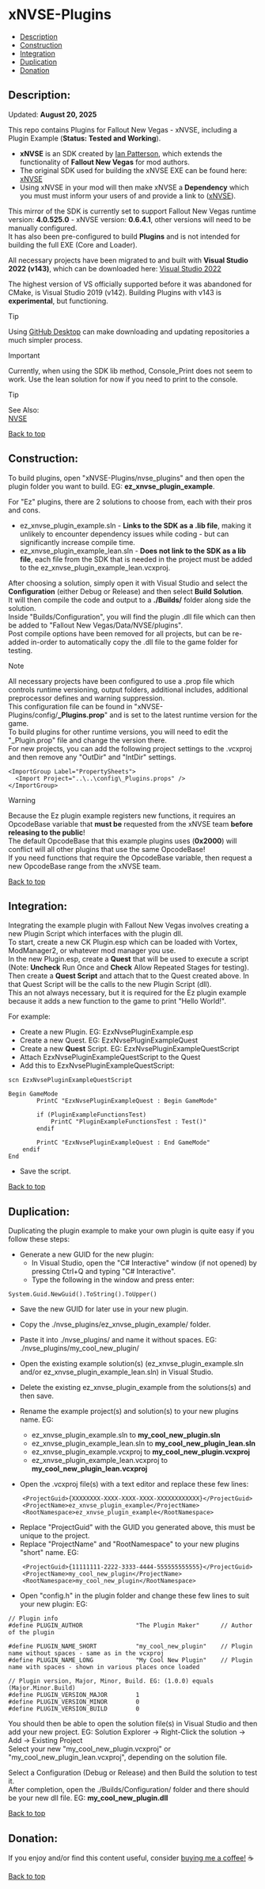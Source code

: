# xNVSE-Plugins  
  
 * [Description](#description)  
 * [Construction](#construction)  
 * [Integration](#integration)  
 * [Duplication](#duplication)  
 * [Donation](#donation)  
  
## Description:  
  
Updated: **August 20, 2025**  
  
This repo contains Plugins for Fallout New Vegas - xNVSE, including a Plugin Example (**Status: Tested and Working**).  
  
 * **xNVSE** is an SDK created by [Ian Patterson](https://github.com/ianpatt), which extends the functionality of **Fallout New Vegas** for mod authors.  
 * The original SDK used for building the xNVSE EXE can be found here: [xNVSE](https://www.nexusmods.com/newvegas/mods/67883)   
 * Using xNVSE in your mod will then make xNVSE a **Dependency** which you must must inform your users of and provide a link to ([xNVSE](https://www.nexusmods.com/newvegas/mods/67883)).  
  
This mirror of the SDK is currently set to support Fallout New Vegas runtime version: **4.0.525.0** - xNVSE version: **0.6.4.1**, other versions will need to be manually configured.  
It has also been pre-configured to build **Plugins** and is not intended for building the full EXE (Core and Loader).  
  
All necessary projects have been migrated to and built with **Visual Studio 2022 (v143)**, which can be downloaded here: [Visual Studio 2022](https://visualstudio.microsoft.com/downloads/)  
  
The highest version of VS officially supported before it was abandoned for CMake, is Visual Studio 2019 (v142). Building Plugins with v143 is **experimental**, but functioning.  
> [!TIP]  
> Using [GitHub Desktop](https://desktop.github.com/download/) can make downloading and updating repositories a much simpler process.
  
> [!IMPORTANT]  
> Currently, when using the SDK lib method, Console_Print does not seem to work. Use the lean solution for now if you need to print to the console.

  
> [!TIP]  
> See Also:  
> [NVSE](https://github.com/Ez0n3/NVSE-Plugins)  

  
[Back to top](#xnvse-plugins)  
  
## Construction:  
  
To build plugins, open "xNVSE-Plugins/nvse_plugins" and then open the plugin folder you want to build. EG: **ez_xnvse_plugin_example**.  
  
For "Ez" plugins, there are 2 solutions to choose from, each with their pros and cons.  
  * ez_xnvse_plugin_example.sln - **Links to the SDK as a .lib file**, making it unlikely to encounter dependency issues while coding - but can significantly increase compile time.
  * ez_xnvse_plugin_example_lean.sln - **Does not link to the SDK as a lib file**, each file from the SDK that is needed in the project must be added to the ez_xnvse_plugin_example_lean.vcxproj.  
  
After choosing a solution, simply open it with Visual Studio and select the **Configuration** (either Debug or Release) and then select **Build Solution**.  
It will then compile the code and output to a **./Builds/** folder along side the solution.  
Inside "Builds/Configuration", you will find the plugin .dll file which can then be added to "Fallout New Vegas/Data/NVSE/plugins".  
Post compile options have been removed for all projects, but can be re-added in-order to automatically copy the .dll file to the game folder for testing.  
  
> [!NOTE]  
> All necessary projects have been configured to use a .prop file which controls runtime versioning, output folders, additional includes, additional preprocessor defines and warning suppression.  
> This configuration file can be found in "xNVSE-Plugins/config/**_Plugins.prop**" and is set to the latest runtime version for the game.  
> To build plugins for other runtime versions, you will need to edit the "_Plugin.prop" file and change the version there.  
> For new projects, you can add the following project settings to the .vcxproj and then remove any "OutDir" and "IntDir" settings.  
```
<ImportGroup Label="PropertySheets">  
  <Import Project="..\..\config\_Plugins.props" />  
</ImportGroup>  
```
  
> [!WARNING]
> Because the Ez plugin example registers new functions, it requires an OpcodeBase variable that **must be** requested from the xNVSE team **before releasing to the public**!  
> The default OpcodeBase that this example plugins uses (**0x2000**) will conflict will all other plugins that use the same OpcodeBase!  
> If you need functions that require the OpcodeBase variable, then request a new OpcodeBase range from the xNVSE team.  
  
[Back to top](#xnvse-plugins)  
  
## Integration:  
  
Integrating the example plugin with Fallout New Vegas involves creating a new Plugin Script which interfaces with the plugin dll.  
To start, create a new CK Plugin.esp which can be loaded with Vortex, ModManager2, or whatever mod manager you use.  
In the new Plugin.esp, create a **Quest** that will be used to execute a script (Note: **Uncheck** Run Once and **Check** Allow Repeated Stages for testing).  
Then create a **Quest Script** and attach that to the Quest created above. In that Quest Script will be the calls to the new Plugin Script (dll).  
This an not always necessary, but it is required for the Ez plugin example because it adds a new function to the game to print "Hello World!".  
  
For example:  

 * Create a new Plugin. EG: EzxNvsePluginExample.esp  
 * Create a new Quest. EG: EzxNvsePluginExampleQuest  
 * Create a new **Quest** Script. EG: EzxNvsePluginExampleQuestScript  
 * Attach EzxNvsePluginExampleQuestScript to the Quest  
 * Add this to EzxNvsePluginExampleQuestScript:  
```
scn EzxNvsePluginExampleQuestScript  
  
Begin GameMode  
		PrintC "EzxNvsePluginExampleQuest : Begin GameMode"  
  
		if (PluginExampleFunctionsTest)  
			PrintC "PluginExampleFunctionsTest : Test()"  
		endif  
  
		PrintC "EzxNvsePluginExampleQuest : End GameMode"  
    endif  
End  
```
 * Save the script.
  
[Back to top](#xnvse-plugins)  
  
## Duplication:  
  
Duplicating the plugin example to make your own plugin is quite easy if you follow these steps:  
 * Generate a new GUID for the new plugin:  
   * In Visual Studio, open the "C# Interactive" window (if not opened) by pressing Ctrl+Q and typing "C# Interactive".  
   * Type the following in the window and press enter:  
```
System.Guid.NewGuid().ToString().ToUpper()  
```
  
 * Save the new GUID for later use in your new plugin.  
 * Copy the ./nvse_plugins/ez_xnvse_plugin_example/ folder.  
 * Paste it into ./nvse_plugins/ and name it without spaces. EG: ./nvse_plugins/my_cool_new_plugin/  
 * Open the existing example solution(s) (ez_xnvse_plugin_example.sln and/or ez_xnvse_plugin_example_lean.sln) in Visual Studio.  
 * Delete the existing ez_xnvse_plugin_example from the solutions(s) and then save.  
 * Rename the example project(s) and solution(s) to your new plugins name. EG:  
   * ez_xnvse_plugin_example.sln to **my_cool_new_plugin.sln**  
   * ez_xnvse_plugin_example_lean.sln to **my_cool_new_plugin_lean.sln**  
   * ez_xnvse_plugin_example.vcxproj to **my_cool_new_plugin.vcxproj**  
   * ez_xnvse_plugin_example_lean.vcxproj to **my_cool_new_plugin_lean.vcxproj**  
  
 * Open the .vcxproj file(s) with a text editor and replace these few lines:  
```
    <ProjectGuid>{XXXXXXXX-XXXX-XXXX-XXXX-XXXXXXXXXXXX}</ProjectGuid>  
    <ProjectName>ez_xnvse_plugin_example</ProjectName>  
    <RootNamespace>ez_xnvse_plugin_example</RootNamespace>  
```
 * Replace "ProjectGuid" with the GUID you generated above, this must be unique to the project.  
 * Replace "ProjectName" and "RootNamespace" to your new plugins "short" name. EG:  
```
    <ProjectGuid>{11111111-2222-3333-4444-555555555555}</ProjectGuid>  
    <ProjectName>my_cool_new_plugin</ProjectName>  
    <RootNamespace>my_cool_new_plugin</RootNamespace>  
```
  
 * Open "config.h" in the plugin folder and change these few lines to suit your new plugin: EG:  
```
// Plugin info  
#define PLUGIN_AUTHOR				"The Plugin Maker"		// Author of the plugin  
  
#define PLUGIN_NAME_SHORT			"my_cool_new_plugin"	// Plugin name without spaces - same as in the vcxproj  
#define PLUGIN_NAME_LONG			"My Cool New Plugin"	// Plugin name with spaces - shown in various places once loaded  
  
// Plugin version, Major, Minor, Build. EG: (1.0.0) equals (Major.Minor.Build)  
#define PLUGIN_VERSION_MAJOR		1  
#define PLUGIN_VERSION_MINOR		0  
#define PLUGIN_VERSION_BUILD		0  
```
  
You should then be able to open the solution file(s) in Visual Studio and then add your new project. EG: Solution Explorer -> Right-Click the solution -> Add -> Existing Project  
Select your new "my_cool_new_plugin.vcxproj" or "my_cool_new_plugin_lean.vcxproj", depending on the solution file.  
  
Select a Configuration (Debug or Release) and then Build the solution to test it.  
After completion, open the ./Builds/Configuration/ folder and there should be your new dll file. EG: **my_cool_new_plugin.dll**  
  
[Back to top](#xnvse-plugins)  
  
## Donation:  
  
If you enjoy and/or find this content useful, consider [buying me a coffee!](https://www.paypal.com/donate/?hosted_button_id=757K44LRCMVRW) :coffee:  
  
[Back to top](#xnvse-plugins)


